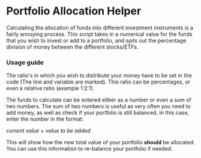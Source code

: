 # Portfolio Allocation Helper

Calculating the allocation of funds into different investment instruments is a fairly annoying process. This script takes in a numerical value for the funds that you wish to invest or add to a portfolio, and spits out the percentage division of money between the different stocks/ETFs.

### Usage guide

The ratio's in which you wish to distribute your money have to be set in the code (The line and variable are marked). This ratio can be percentages, or even a relative ratio (example 1:2:1).
 
The funds to calculate can be entered either as a number or even a sum of two numbers. The sum of two numbers is useful as very often you need to add money, as well as check if your portfolio is still balanced. 
In this case, enter the number in the format: 

*current value + value to be added*

This will show how the new total value of your portfolio ***should*** be allocated. You can use this information to re-balance your portfolio if needed.
